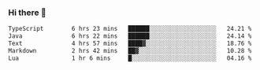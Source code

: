 ### Hi there 🌱
<!--START_SECTION:waka-->

```txt
TypeScript        6 hrs 23 mins   ██████░░░░░░░░░░░░░░░░░░░   24.21 %
Java              6 hrs 22 mins   ██████░░░░░░░░░░░░░░░░░░░   24.14 %
Text              4 hrs 57 mins   ████▓░░░░░░░░░░░░░░░░░░░░   18.76 %
Markdown          2 hrs 42 mins   ██▓░░░░░░░░░░░░░░░░░░░░░░   10.28 %
Lua               1 hr 6 mins     █░░░░░░░░░░░░░░░░░░░░░░░░   04.16 %
```

<!--END_SECTION:waka-->
<!--
**Dieg0raf/Dieg0raf** is a ✨ _special_ ✨ repository because its `README.md` (this file) appears on your GitHub profile.

Here are some ideas to get you started:

- 🔭 I’m currently working on ...
- 🌱 I’m currently learning ...
- 👯 I’m looking to collaborate on ...
- 🤔 I’m looking for help with ...
- 💬 Ask me about ...
- 📫 How to reach me: ...
- 😄 Pronouns: ...
- ⚡ Fun fact: ...
-->
